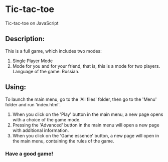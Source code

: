 # Tic-tac-toe
Tic-tac-toe on JavaScript
## Description:
This is a full game, which includes two modes:
1. Single Player Mode
2. Mode for you and for your friend, that is, this is a mode for two players.
Language of the game: Russian.

## Using:
To launch the main menu, go to the 'All files' folder, then go to the 'Menu' folder and run 'index.html'.
1. When you click on the 'Play' button in the main menu, a new page opens with a choice of the game mode.
2. Pressing the 'Advanced' button in the main menu will open a new page with additional information.
3. When you click on the 'Game essence' button, a new page will open in the main menu, containing the rules of the game.

### Have a good game!

